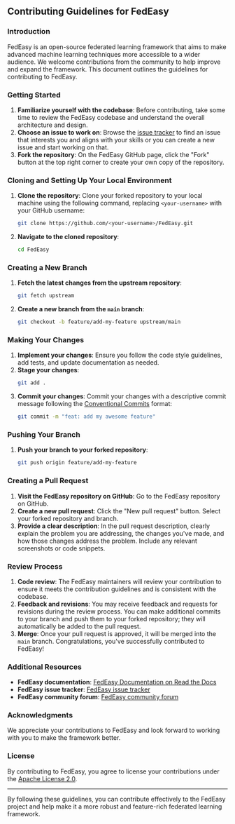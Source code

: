 ## Contributing Guidelines for FedEasy

### Introduction

FedEasy is an open-source federated learning framework that aims to make advanced machine learning techniques more accessible to a wider audience. We welcome contributions from the community to help improve and expand the framework. This document outlines the guidelines for contributing to FedEasy.

### Getting Started

1. **Familiarize yourself with the codebase**: Before contributing, take some time to review the FedEasy codebase and understand the overall architecture and design.
2. **Choose an issue to work on**: Browse the [issue tracker](https://github.com/nclabteam/FedEasy/issues) to find an issue that interests you and aligns with your skills or you can create a new issue and start working on that.
3. **Fork the repository**: On the FedEasy GitHub page, click the "Fork" button at the top right corner to create your own copy of the repository.

### Cloning and Setting Up Your Local Environment

1. **Clone the repository**: Clone your forked repository to your local machine using the following command, replacing `<your-username>` with your GitHub username:
   ```bash
   git clone https://github.com/<your-username>/FedEasy.git
   ```
2. **Navigate to the cloned repository**:
   ```bash
   cd FedEasy
   ```


### Creating a New Branch

1. **Fetch the latest changes from the upstream repository**:
   ```bash
   git fetch upstream
   ```
2. **Create a new branch from the `main` branch**:
   ```bash
   git checkout -b feature/add-my-feature upstream/main
   ```

### Making Your Changes

1. **Implement your changes**: Ensure you follow the code style guidelines, add tests, and update documentation as needed.
2. **Stage your changes**:
   ```bash
   git add .
   ```
3. **Commit your changes**: Commit your changes with a descriptive commit message following the [Conventional Commits](https://www.conventionalcommits.org/en/v1.0.0/) format:
   ```bash
   git commit -m "feat: add my awesome feature"
   ```

### Pushing Your Branch

1. **Push your branch to your forked repository**:
   ```bash
   git push origin feature/add-my-feature
   ```

### Creating a Pull Request

1. **Visit the FedEasy repository on GitHub**: Go to the FedEasy repository on GitHub.
2. **Create a new pull request**: Click the "New pull request" button. Select your forked repository and branch.
3. **Provide a clear description**: In the pull request description, clearly explain the problem you are addressing, the changes you've made, and how those changes address the problem. Include any relevant screenshots or code snippets.

### Review Process

1. **Code review**: The FedEasy maintainers will review your contribution to ensure it meets the contribution guidelines and is consistent with the codebase.
2. **Feedback and revisions**: You may receive feedback and requests for revisions during the review process. You can make additional commits to your branch and push them to your forked repository; they will automatically be added to the pull request.
3. **Merge**: Once your pull request is approved, it will be merged into the `main` branch. Congratulations, you've successfully contributed to FedEasy!

### Additional Resources

* **FedEasy documentation**: [FedEasy Documentation on Read the Docs](https://fedeasy.readthedocs.io/)
* **FedEasy issue tracker**: [FedEasy issue tracker](https://github.com/nclabteam/FedEasy/issues)
* **FedEasy community forum**: [FedEasy community forum](https://github.com/nclabteam/FedEasy/discussions)

### Acknowledgments

We appreciate your contributions to FedEasy and look forward to working with you to make the framework better.

### License

By contributing to FedEasy, you agree to license your contributions under the [Apache License 2.0](https://www.apache.org/licenses/LICENSE-2.0).

---

By following these guidelines, you can contribute effectively to the FedEasy project and help make it a more robust and feature-rich federated learning framework.